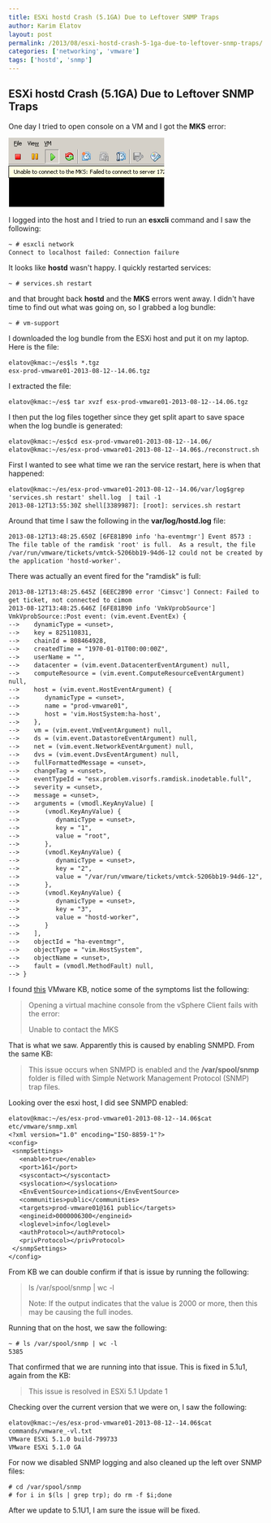```yaml
---
title: ESXi hostd Crash (5.1GA) Due to Leftover SNMP Traps
author: Karim Elatov
layout: post
permalink: /2013/08/esxi-hostd-crash-5-1ga-due-to-leftover-snmp-traps/
categories: ['networking', 'vmware']
tags: ['hostd', 'snmp']
---
```


## ESXi hostd Crash (5.1GA) Due to Leftover SNMP Traps

One day I tried to open console on a VM and I got the **MKS** error:

![mks error ESXi hostd Crash (5.1GA) Due to Leftover SNMP Traps](https://github.com/elatov/uploads/raw/master/2013/08/mks_error.png)

I logged into the host and I tried to run an **esxcli** command and I saw the following:

    ~ # esxcli network
    Connect to localhost failed: Connection failure


It looks like **hostd** wasn't happy. I quickly restarted services:

    ~ # services.sh restart


and that brought back **hostd** and the **MKS** errors went away. I didn't have time to find out what was going on, so I grabbed a log bundle:

    ~ # vm-support


I downloaded the log bundle from the ESXi host and put it on my laptop. Here is the file:

    elatov@kmac:~/es$ls *.tgz
    esx-prod-vmware01-2013-08-12--14.06.tgz


I extracted the file:

    elatov@kmac:~/es$ tar xvzf esx-prod-vmware01-2013-08-12--14.06.tgz


I then put the log files together since they get split apart to save space when the log bundle is generated:

    elatov@kmac:~/es$cd esx-prod-vmware01-2013-08-12--14.06/
    elatov@kmac:~/es/esx-prod-vmware01-2013-08-12--14.06$./reconstruct.sh


First I wanted to see what time we ran the service restart, here is when that happened:

    elatov@kmac:~/es/esx-prod-vmware01-2013-08-12--14.06/var/log$grep 'services.sh restart' shell.log  | tail -1
    2013-08-12T13:55:30Z shell[3389987]: [root]: services.sh restart


Around that time I saw the following in the **var/log/hostd.log** file:

    2013-08-12T13:48:25.650Z [6FE81B90 info 'ha-eventmgr'] Event 8573 : The file table of the ramdisk 'root' is full.  As a result, the file /var/run/vmware/tickets/vmtck-5206bb19-94d6-12 could not be created by the application 'hostd-worker'.


There was actually an event fired for the "ramdisk" is full:

    2013-08-12T13:48:25.645Z [6EEC2B90 error 'Cimsvc'] Connect: Failed to get ticket, not connected to cimom
    2013-08-12T13:48:25.646Z [6FE81B90 info 'VmkVprobSource'] VmkVprobSource::Post event: (vim.event.EventEx) {
    -->    dynamicType = <unset>,
    -->    key = 825110831,
    -->    chainId = 808464928,
    -->    createdTime = "1970-01-01T00:00:00Z",
    -->    userName = "",
    -->    datacenter = (vim.event.DatacenterEventArgument) null,
    -->    computeResource = (vim.event.ComputeResourceEventArgument) null,
    -->    host = (vim.event.HostEventArgument) {
    -->       dynamicType = <unset>,
    -->       name = "prod-vmware01",
    -->       host = 'vim.HostSystem:ha-host',
    -->    },
    -->    vm = (vim.event.VmEventArgument) null,
    -->    ds = (vim.event.DatastoreEventArgument) null,
    -->    net = (vim.event.NetworkEventArgument) null,
    -->    dvs = (vim.event.DvsEventArgument) null,
    -->    fullFormattedMessage = <unset>,
    -->    changeTag = <unset>,
    -->    eventTypeId = "esx.problem.visorfs.ramdisk.inodetable.full",
    -->    severity = <unset>,
    -->    message = <unset>,
    -->    arguments = (vmodl.KeyAnyValue) [
    -->       (vmodl.KeyAnyValue) {
    -->          dynamicType = <unset>,
    -->          key = "1",
    -->          value = "root",
    -->       },
    -->       (vmodl.KeyAnyValue) {
    -->          dynamicType = <unset>,
    -->          key = "2",
    -->          value = "/var/run/vmware/tickets/vmtck-5206bb19-94d6-12",
    -->       },
    -->       (vmodl.KeyAnyValue) {
    -->          dynamicType = <unset>,
    -->          key = "3",
    -->          value = "hostd-worker",
    -->       }
    -->    ],
    -->    objectId = "ha-eventmgr",
    -->    objectType = "vim.HostSystem",
    -->    objectName = <unset>,
    -->    fault = (vmodl.MethodFault) null,
    --> }


I found [this](https://knowledge.broadcom.com/external/article?legacyId=2040707) VMware KB, notice some of the symptoms list the following:

> Opening a virtual machine console from the vSphere Client fails with the error:
>
> Unable to contact the MKS

That is what we saw. Apparently this is caused by enabling SNMPD. From the same KB:

> This issue occurs when SNMPD is enabled and the **/var/spool/snmp** folder is filled with Simple Network Management Protocol (SNMP) trap files.

Looking over the esxi host, I did see SNMPD enabled:

    elatov@kmac:~/es/esx-prod-vmware01-2013-08-12--14.06$cat etc/vmware/snmp.xml
    <?xml version="1.0" encoding="ISO-8859-1"?>
    <config>
     <snmpSettings>
       <enable>true</enable>
       <port>161</port>
       <syscontact></syscontact>
       <syslocation></syslocation>
       <EnvEventSource>indications</EnvEventSource>
       <communities>public</communities>
       <targets>prod-vmware01@161 public</targets>
       <engineid>0000006300</engineid>
       <loglevel>info</loglevel>
       <authProtocol></authProtocol>
       <privProtocol></privProtocol>
     </snmpSettings>
    </config>


From KB we can double confirm if that is issue by running the following:

> 	ls /var/spool/snmp | wc -l
>
> Note: If the output indicates that the value is 2000 or more, then this may be causing the full inodes.

Running that on the host, we saw the following:

    ~ # ls /var/spool/snmp | wc -l
    5385


That confirmed that we are running into that issue. This is fixed in 5.1u1, again from the KB:

> This issue is resolved in ESXi 5.1 Update 1

Checking over the current version that we were on, I saw the following:

    elatov@kmac:~/es/esx-prod-vmware01-2013-08-12--14.06$cat commands/vmware_-vl.txt
    VMware ESXi 5.1.0 build-799733
    VMware ESXi 5.1.0 GA


For now we disabled SNMP logging and also cleaned up the left over SNMP files:

    # cd /var/spool/snmp
    # for i in $(ls | grep trp); do rm -f $i;done


After we update to 5.1U1, I am sure the issue will be fixed.

